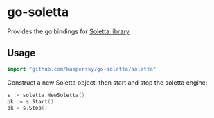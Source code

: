 # go-soletta #

Provides the go bindings for [Soletta library][]

## Usage ##

```go
import "github.com/kaspersky/go-soletta/soletta"
```

Construct a new Soletta object, then start and stop the soletta engine:

```go
s := soletta.NewSoletta()
ok := s.Start()
ok = s.Stop()
```

[Soletta library]: https://github.com/solettaproject/soletta
